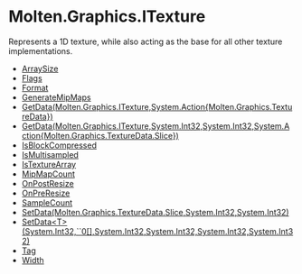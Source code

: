 ﻿  
# Molten.Graphics.ITexture
Represents a 1D texture, while also acting as the base for all other texture implementations.
  
*  [ArraySize](docs/Molten.Render/Molten/Graphics/ITexture/ArraySize.md)  
*  [Flags](docs/Molten.Render/Molten/Graphics/ITexture/Flags.md)  
*  [Format](docs/Molten.Render/Molten/Graphics/ITexture/Format.md)  
*  [GenerateMipMaps](docs/Molten.Render/Molten/Graphics/ITexture/GenerateMipMaps.md)  
*  [GetData(Molten.Graphics.ITexture,System.Action{Molten.Graphics.TextureData})](docs/Molten.Render/Molten/Graphics/ITexture/GetData.md)  
*  [GetData(Molten.Graphics.ITexture,System.Int32,System.Int32,System.Action{Molten.Graphics.TextureData.Slice})](docs/Molten.Render/Molten/Graphics/ITexture/GetData.md)  
*  [IsBlockCompressed](docs/Molten.Render/Molten/Graphics/ITexture/IsBlockCompressed.md)  
*  [IsMultisampled](docs/Molten.Render/Molten/Graphics/ITexture/IsMultisampled.md)  
*  [IsTextureArray](docs/Molten.Render/Molten/Graphics/ITexture/IsTextureArray.md)  
*  [MipMapCount](docs/Molten.Render/Molten/Graphics/ITexture/MipMapCount.md)  
*  [OnPostResize](docs/Molten.Render/Molten/Graphics/ITexture/OnPostResize.md)  
*  [OnPreResize](docs/Molten.Render/Molten/Graphics/ITexture/OnPreResize.md)  
*  [SampleCount](docs/Molten.Render/Molten/Graphics/ITexture/SampleCount.md)  
*  [SetData(Molten.Graphics.TextureData.Slice,System.Int32,System.Int32)](docs/Molten.Render/Molten/Graphics/ITexture/SetData.md)  
*  [SetData&lt;T&gt;(System.Int32,``0[],System.Int32,System.Int32,System.Int32,System.Int32)](docs/Molten.Render/Molten/Graphics/ITexture/SetData.md)  
*  [Tag](docs/Molten.Render/Molten/Graphics/ITexture/Tag.md)  
*  [Width](docs/Molten.Render/Molten/Graphics/ITexture/Width.md)